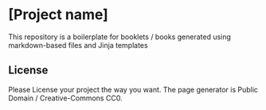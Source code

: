 # [Project name]

This repository is a boilerplate for booklets / books generated using
markdown-based files and Jinja templates

## License

Please License your project the way you want. The page generator is Public
Domain / Creative-Commons CC0.
